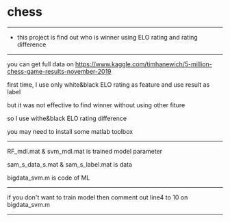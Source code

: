 # chess

---------------------------------------------------------

- this project is find out who is winner using ELO rating and rating difference

---------------------------------------------------------

you can get full data on
https://www.kaggle.com/timhanewich/5-million-chess-game-results-november-2019

first time, I use only white&black ELO rating as feature and use result as label

but it was not effective to find winner without using other fiture

so I use withe&black ELO rating difference

you may need to install some matlab toolbox

------------------------------------------------------------

RF_mdl.mat & svm_mdl.mat is trained model parameter

sam_s_data_s.mat & sam_s_label.mat is data

bigdata_svm.m is code of ML

------------------------------------------------------------

if you don't want to train model then comment out line4 to 10 on bigdata_svm.m

------------------------------------------------------------

